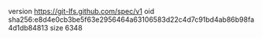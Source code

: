 version https://git-lfs.github.com/spec/v1
oid sha256:e8d4e0cb3be5f63e2956464a63106583d22c4d7c91bd4ab86b98fa4d1db84813
size 6348
